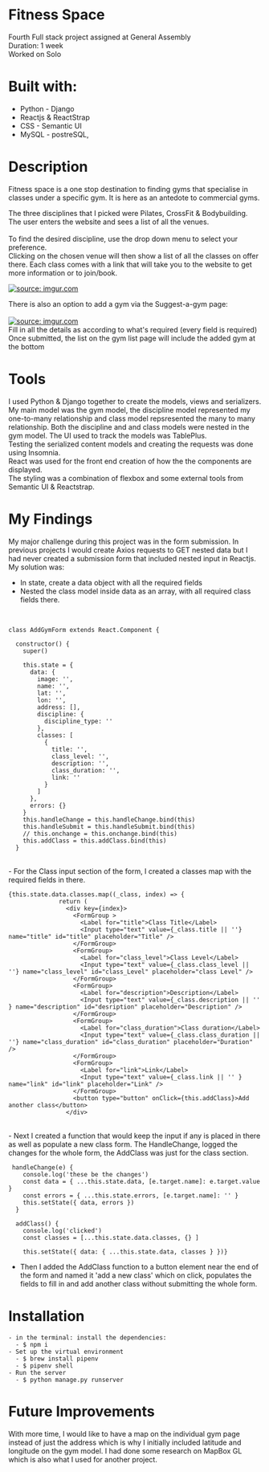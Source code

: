 # Fitness Space
Fourth Full stack project assigned at General Assembly
<br />
Duration: 1 week
<br />
Worked on Solo

# Built with:
- Python - Django
- Reactjs & ReactStrap
- CSS - Semantic UI
- MySQL - postreSQL, 


# Description
Fitness space is a one stop destination to finding gyms that specialise in classes under a specific gym.  It is here as an antedote to commercial gyms.

The three disciplines that I picked were Pilates, CrossFit & Bodybuilding.
<br />
The user enters the website and sees a list of all the venues.  
<br />
To find the desired discipline, use the drop down menu to select your preference.
<br />
Clicking on the chosen venue will then show a list of all the classes on offer there. Each class comes with a link that will take you to the website to get more information or to join/book.
<br />

<a href="https://imgur.com/BhcFk8N"><img src="https://i.imgur.com/BhcFk8Nl.png" title="source: imgur.com" /></a>


There is also an option to add a gym via the Suggest-a-gym page:
<br />
<br />
<a href="https://imgur.com/oeiqGWo"><img src="https://i.imgur.com/oeiqGWol.png" title="source: imgur.com" /></a>
<br />
Fill in all the details as according to what's required (every field is required)
<br />
Once submitted, the list on the gym list page will include the added gym at the bottom


# Tools
I used Python & Django together to create the models, views and serializers.  My main model was the gym model, the discipline model represented my one-to-many relationship and class model repsresented the many to many relationship.  Both the discipline and and class models were nested in the gym model.
The UI used to track the models was TablePlus.  
Testing the serialized content models and creating the requests was done using Insomnia.
<br />
React was used for the front end creation of how the the components are displayed.
<br />
The styling was a combination of flexbox and some external tools from Semantic UI & Reactstrap.
<br />

# My Findings 

My major challenge during this project was in the form submission.  In previous projects I would create Axios requests to GET nested data but I had never created a submission form that included nested input in Reactjs.
My solution was:
<br />
- In state, create a data object with all the required fields
- Nested the class model inside data as an array, with all required class fields there.
<br />

```
class AddGymForm extends React.Component {

  constructor() {
    super() 

    this.state = {
      data: {
        image: '',
        name: '',
        lat: '',
        lon: '',
        address: [],
        discipline: {
          discipline_type: ''
        },
        classes: [
          {
            title: '',
            class_level: '',
            description: '',
            class_duration: '',
            link: ''
          }
        ]
      },
      errors: {}
    }
    this.handleChange = this.handleChange.bind(this)
    this.handleSubmit = this.handleSubmit.bind(this)
    // this.onchange = this.onchange.bind(this)
    this.addClass = this.addClass.bind(this)
  }
```

<br />
- For the Class input section of the form, I created a classes map with the required fields in there.
<br />

```
{this.state.data.classes.map((_class, index) => {
              return (
                <div key={index}>
                  <FormGroup >
                    <Label for="title">Class Title</Label>
                    <Input type="text" value={_class.title || ''} name="title" id="title" placeholder="Title" />
                  </FormGroup>
                  <FormGroup>
                    <Label for="class_level">Class Level</Label>
                    <Input type="text" value={_class.class_level || ''} name="class_level" id="class_Level" placeholder="class Level" />
                  </FormGroup>
                  <FormGroup>
                    <Label for="description">Description</Label>
                    <Input type="text" value={_class.description || '' } name="description" id="desription" placeholder="Description" />
                  </FormGroup>
                  <FormGroup>
                    <Label for="class_duration">Class duration</Label>
                    <Input type="text" value={_class.class_duration || ''} name="class_duration" id="class_duration" placeholder="Duration" />
                  </FormGroup>
                  <FormGroup>
                    <Label for="link">Link</Label>
                    <Input type="text" value={_class.link || '' } name="link" id="link" placeholder="Link" />
                  </FormGroup>
                  <button type="button" onClick={this.addClass}>Add another class</button>
                </div>
```
<br />
- Next I created a function that would keep the input if any is placed in there as well as populate a new class form.  The HandleChange, logged the changes for the whole form, the AddClass was just for the class section.
<br />

```
 handleChange(e) {
    console.log('these be the changes')
    const data = { ...this.state.data, [e.target.name]: e.target.value }
    const errors = { ...this.state.errors, [e.target.name]: '' }
    this.setState({ data, errors })
  }

  addClass() {
    console.log('clicked')
    const classes = [...this.state.data.classes, {} ]

    this.setState({ data: { ...this.state.data, classes } })} 
  ```


- Then I added the AddClass function to a button element near the end of the form and named it 'add a new class' which on click, populates the fields to fill in and add another class without submitting the whole form.

# Installation 
```
- in the terminal: install the dependencies:
  - $ npm i
- Set up the virtual environment
  - $ brew install pipenv
  - $ pipenv shell
- Run the server
  - $ python manage.py runserver 
```
# Future Improvements 

With more time, I would like to have a map on the individual gym page instead of just the address which is why I initially included latitude and longitude on the gym model.  I had done some research on MapBox GL which is also what I used for another project.


